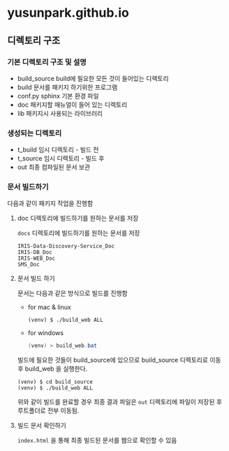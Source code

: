 # yusunpark.github.io

## 디렉토리 구조

### 기본 디렉토리 구조 및 설명

- build_source      build에 필요한 모든 것이 들어있는 디렉토리
- build             문서를 패키지 하기위한 프로그램
- conf.py           sphinx 기본 환경 파일
- doc               패키지할 매뉴얼이 들어 있는 디렉토리
- lib               패키지시 사용되는 라이브러리

### 생성되는 디렉토리

- t_build           임시 디렉토리 - 빌드 전
- t_source          임시 디렉토리 - 빌드 후
- out               최종 컴파일된 문서 보관

### 문서 빌드하기

다음과 같이 패키지 작업을 진행함

1. doc 디렉토리에 빌드하기를 원하는 문서를 저장

   `docs` 디렉토리에 빌드하기를 원하는 문서를 저장

    ```
    IRIS-Data-Discovery-Service_Doc
    IRIS-DB_Doc
    IRIS-WEB_Doc
    SMS_Doc
    ```

2.  문서 빌드 하기

    문서는 다음과 같은 방식으로 빌드를 진행함


    - for mac & linux

      ```shell
      (venv) $ ./build_web ALL
      ```

    - for windows

      ```powershell
      (venv) > build_web.bat
      ```


    빌드에 필요한 것들이 build_source에 있으므로 build_source 디렉토리로 이동 후 build_web 을 실행한다.
    
      ```shell
      (venv) $ cd build_source
      (venv) $ ./build_web ALL
      ```

    위와 같이 빌드를 완료할 경우 최종 결과 파일은 `out` 디렉토리에 파일이 저장된 후 루트폴더로 전부 이동됨.  

3. 빌드 문서 확인하기

    `index.html` 을 통해 최종 빌드된 문서를 웹으로 확인할 수 있음
